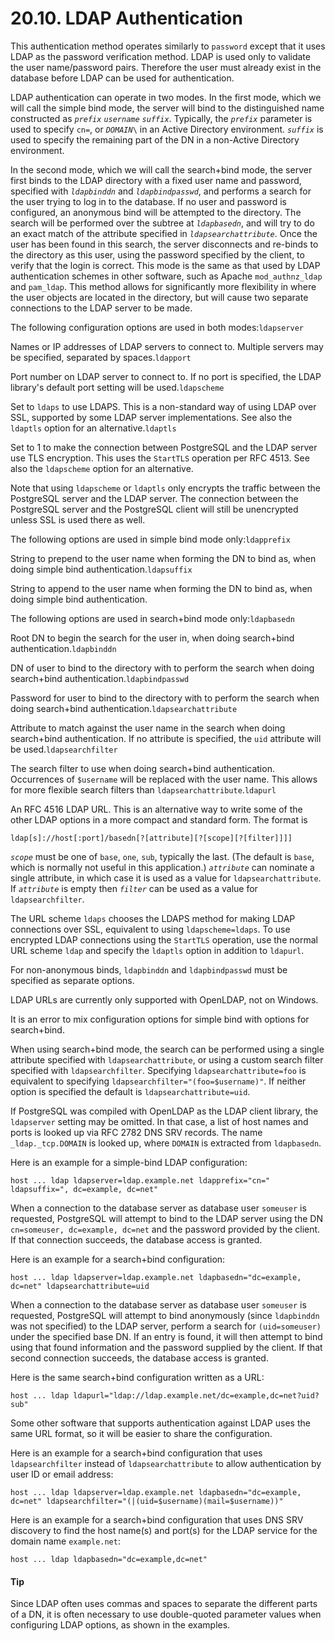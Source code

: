 # 20.10. LDAP Authentication

This authentication method operates similarly to `password` except that it uses LDAP as the password verification method. LDAP is used only to validate the user name/password pairs. Therefore the user must already exist in the database before LDAP can be used for authentication.

LDAP authentication can operate in two modes. In the first mode, which we will call the simple bind mode, the server will bind to the distinguished name constructed as _`prefix`_ _`username`_ _`suffix`_. Typically, the _`prefix`_ parameter is used to specify `cn=`, or _`DOMAIN`_`\` in an Active Directory environment. _`suffix`_ is used to specify the remaining part of the DN in a non-Active Directory environment.

In the second mode, which we will call the search+bind mode, the server first binds to the LDAP directory with a fixed user name and password, specified with _`ldapbinddn`_ and _`ldapbindpasswd`_, and performs a search for the user trying to log in to the database. If no user and password is configured, an anonymous bind will be attempted to the directory. The search will be performed over the subtree at _`ldapbasedn`_, and will try to do an exact match of the attribute specified in _`ldapsearchattribute`_. Once the user has been found in this search, the server disconnects and re-binds to the directory as this user, using the password specified by the client, to verify that the login is correct. This mode is the same as that used by LDAP authentication schemes in other software, such as Apache `mod_authnz_ldap` and `pam_ldap`. This method allows for significantly more flexibility in where the user objects are located in the directory, but will cause two separate connections to the LDAP server to be made.

The following configuration options are used in both modes:`ldapserver`

Names or IP addresses of LDAP servers to connect to. Multiple servers may be specified, separated by spaces.`ldapport`

Port number on LDAP server to connect to. If no port is specified, the LDAP library's default port setting will be used.`ldapscheme`

Set to `ldaps` to use LDAPS. This is a non-standard way of using LDAP over SSL, supported by some LDAP server implementations. See also the `ldaptls` option for an alternative.`ldaptls`

Set to 1 to make the connection between PostgreSQL and the LDAP server use TLS encryption. This uses the `StartTLS` operation per RFC 4513. See also the `ldapscheme` option for an alternative.

Note that using `ldapscheme` or `ldaptls` only encrypts the traffic between the PostgreSQL server and the LDAP server. The connection between the PostgreSQL server and the PostgreSQL client will still be unencrypted unless SSL is used there as well.

The following options are used in simple bind mode only:`ldapprefix`

String to prepend to the user name when forming the DN to bind as, when doing simple bind authentication.`ldapsuffix`

String to append to the user name when forming the DN to bind as, when doing simple bind authentication.

The following options are used in search+bind mode only:`ldapbasedn`

Root DN to begin the search for the user in, when doing search+bind authentication.`ldapbinddn`

DN of user to bind to the directory with to perform the search when doing search+bind authentication.`ldapbindpasswd`

Password for user to bind to the directory with to perform the search when doing search+bind authentication.`ldapsearchattribute`

Attribute to match against the user name in the search when doing search+bind authentication. If no attribute is specified, the `uid` attribute will be used.`ldapsearchfilter`

The search filter to use when doing search+bind authentication. Occurrences of `$username` will be replaced with the user name. This allows for more flexible search filters than `ldapsearchattribute`.`ldapurl`

An RFC 4516 LDAP URL. This is an alternative way to write some of the other LDAP options in a more compact and standard form. The format is

```text
ldap[s]://host[:port]/basedn[?[attribute][?[scope][?[filter]]]]
```

_`scope`_ must be one of `base`, `one`, `sub`, typically the last. \(The default is `base`, which is normally not useful in this application.\) _`attribute`_ can nominate a single attribute, in which case it is used as a value for `ldapsearchattribute`. If _`attribute`_ is empty then _`filter`_ can be used as a value for `ldapsearchfilter`.

The URL scheme `ldaps` chooses the LDAPS method for making LDAP connections over SSL, equivalent to using `ldapscheme=ldaps`. To use encrypted LDAP connections using the `StartTLS` operation, use the normal URL scheme `ldap` and specify the `ldaptls` option in addition to `ldapurl`.

For non-anonymous binds, `ldapbinddn` and `ldapbindpasswd` must be specified as separate options.

LDAP URLs are currently only supported with OpenLDAP, not on Windows.

It is an error to mix configuration options for simple bind with options for search+bind.

When using search+bind mode, the search can be performed using a single attribute specified with `ldapsearchattribute`, or using a custom search filter specified with `ldapsearchfilter`. Specifying `ldapsearchattribute=foo` is equivalent to specifying `ldapsearchfilter="(foo=$username)"`. If neither option is specified the default is `ldapsearchattribute=uid`.

If PostgreSQL was compiled with OpenLDAP as the LDAP client library, the `ldapserver` setting may be omitted. In that case, a list of host names and ports is looked up via RFC 2782 DNS SRV records. The name `_ldap._tcp.DOMAIN` is looked up, where `DOMAIN` is extracted from `ldapbasedn`.

Here is an example for a simple-bind LDAP configuration:

```text
host ... ldap ldapserver=ldap.example.net ldapprefix="cn=" ldapsuffix=", dc=example, dc=net"
```

When a connection to the database server as database user `someuser` is requested, PostgreSQL will attempt to bind to the LDAP server using the DN `cn=someuser, dc=example, dc=net` and the password provided by the client. If that connection succeeds, the database access is granted.

Here is an example for a search+bind configuration:

```text
host ... ldap ldapserver=ldap.example.net ldapbasedn="dc=example, dc=net" ldapsearchattribute=uid
```

When a connection to the database server as database user `someuser` is requested, PostgreSQL will attempt to bind anonymously \(since `ldapbinddn` was not specified\) to the LDAP server, perform a search for `(uid=someuser)` under the specified base DN. If an entry is found, it will then attempt to bind using that found information and the password supplied by the client. If that second connection succeeds, the database access is granted.

Here is the same search+bind configuration written as a URL:

```text
host ... ldap ldapurl="ldap://ldap.example.net/dc=example,dc=net?uid?sub"
```

Some other software that supports authentication against LDAP uses the same URL format, so it will be easier to share the configuration.

Here is an example for a search+bind configuration that uses `ldapsearchfilter` instead of `ldapsearchattribute` to allow authentication by user ID or email address:

```text
host ... ldap ldapserver=ldap.example.net ldapbasedn="dc=example, dc=net" ldapsearchfilter="(|(uid=$username)(mail=$username))"
```

Here is an example for a search+bind configuration that uses DNS SRV discovery to find the host name\(s\) and port\(s\) for the LDAP service for the domain name `example.net`:

```text
host ... ldap ldapbasedn="dc=example,dc=net"
```

#### Tip

Since LDAP often uses commas and spaces to separate the different parts of a DN, it is often necessary to use double-quoted parameter values when configuring LDAP options, as shown in the examples.

